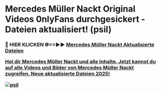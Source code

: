 # Mercedes Müller Nackt Original Videos 0nlyFans durchgesickert - Dateien aktualisiert! (psil)

<h3>🔴 HIER KLICKEN 🌐==►► <a href="https://tinyurl.com/h6vf6nb8" rel="nofollow">Mercedes Müller Nackt Aktualisierte Dateien

Hol dir Mercedes Müller Nackt und alle Inhalte. Jetzt kannst du auf alle Videos und Bilder von Mercedes Müller Nackt zugreifen. Neue aktualisierte Dateien 2025!

[![psil](https://i.imgur.com/sD4kR3V.gif)](https://tinyurl.com/h6vf6nb8)
